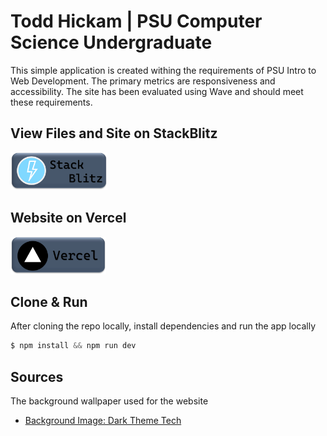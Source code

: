 # Todd Hickam | PSU Computer Science Undergraduate

This simple application is created withing the requirements of PSU Intro to Web Development. The primary metrics are responsiveness and accessibility. The site has been evaluated using Wave and should meet these requirements.

## View Files and Site on StackBlitz

<a href="https://stackblitz.com/github/hickamt/profile/">
<img src="./public/stackblitz.png" alt="vscode button" width="auto" height="60px" />
</a>

## Website on Vercel

<a href="https://profile-hickamt.vercel.app/">
<img src="./public/vercel.png" alt="vscode button" width="auto" height="60px" />
</a>

## Clone & Run

After cloning the repo locally, install dependencies and run the app locally

```c
$ npm install && npm run dev
```

## Sources

The background wallpaper used for the website

- [Background Image: Dark Theme Tech](https://cdn.wallpapersafari.com/33/30/e0lEdH.jpg)
